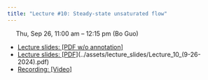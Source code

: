 ```yaml
---
title: "Lecture #10: Steady-state unsaturated flow"
---
```


&nbsp;&nbsp;&nbsp;&nbsp;&nbsp;Thu, Sep 26, 11:00 am – 12:15 pm (Bo Guo)

- [Lecture slides: [PDF w/o annotation]](../assets/lecture_slides/Lecture_10_(9-26-2024)_no_annotation.pdf)
- [Lecture slides: [PDF]]()(../assets/lecture_slides/Lecture_10_(9-26-2024).pdf)
- [Recording: [Video]]()
